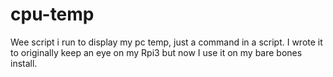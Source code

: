 # cpu-temp
Wee script i run to display my pc temp, just a command in a script.
I wrote it to originally keep an eye on my Rpi3 but now
I use it on my bare bones install.

